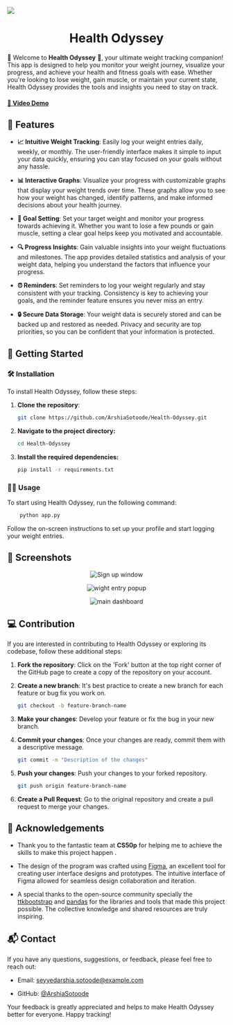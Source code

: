 ![](https://github.com/ArshiaSotoode/Health-Odyssey/blob/main/repo-assets/logo.png)

<h1 align="center">Health Odyssey</h1>

🌟 Welcome to **Health Odyssey** 🌟, your ultimate weight tracking companion! This app is designed to help you monitor your weight journey, visualize your progress, and achieve your health and fitness goals with ease. Whether you're looking to lose weight, gain muscle, or maintain your current state, Health Odyssey provides the tools and insights you need to stay on track.

#### [🎥 Video Demo](https://cs50.harvard.edu/python/2022/project/)

## 🌟 Features

- **📈 Intuitive Weight Tracking**: Easily log your weight entries daily, weekly, or monthly. The user-friendly interface makes it simple to input your data quickly, ensuring you can stay focused on your goals without any hassle.

- **📊 Interactive Graphs**: Visualize your progress with customizable graphs that display your weight trends over time. These graphs allow you to see how your weight has changed, identify patterns, and make informed decisions about your health journey.

- **🎯 Goal Setting**: Set your target weight and monitor your progress towards achieving it. Whether you want to lose a few pounds or gain muscle, setting a clear goal helps keep you motivated and accountable.

- **🔍 Progress Insights**: Gain valuable insights into your weight fluctuations and milestones. The app provides detailed statistics and analysis of your weight data, helping you understand the factors that influence your progress.

- **⏰ Reminders**: Set reminders to log your weight regularly and stay consistent with your tracking. Consistency is key to achieving your goals, and the reminder feature ensures you never miss an entry.

- **🔒 Secure Data Storage**: Your weight data is securely stored and can be backed up and restored as needed. Privacy and security are top priorities, so you can be confident that your information is protected.

## 🚀 Getting Started

### 🛠️ Installation

To install Health Odyssey, follow these steps:

1. **Clone the repository**:
   ```bash
   git clone https://github.com/ArshiaSotoode/Health-Odyssey.git
   ```
2. **Navigate to the project directory:**
   ```bash
   cd Health-Odyssey
   ```
3. **Install the required dependencies:**
   ```bash
   pip install -r requirements.txt
   ```

### 🏃‍♂️ Usage

To start using Health Odyssey, run the following command:

```bash
    python app.py
```

Follow the on-screen instructions to set up your profile and start logging your weight entries.

## 📸 Screenshots
<p align="center">
  <img src="https://github.com/ArshiaSotoode/Health-Odyssey/blob/main/repo-assets/sign-up.png" alt="Sign up window" />
</p>

<p align="center">
  <img src="https://github.com/ArshiaSotoode/Health-Odyssey/blob/main/repo-assets/weight-entry.png" alt="wight entry popup" />
</p>

<p align="center">
  <img src="https://github.com/ArshiaSotoode/Health-Odyssey/blob/main/repo-assets/dashbord.png" alt="main dashboard" />
</p>


## 💻 Contribution

If you are interested in contributing to Health Odyssey or exploring its codebase, follow these additional steps:

1. **Fork the repository**: Click on the 'Fork' button at the top right corner of the GitHub page to create a copy of the repository on your account.

2. **Create a new branch**: It's best practice to create a new branch for each feature or bug fix you work on.

   ```bash
   git checkout -b feature-branch-name
   ```

3. **Make your changes**: Develop your feature or fix the bug in your new branch.

4. **Commit your changes**: Once your changes are ready, commit them with a descriptive message.
   
   ```bash
   git commit -m "Description of the changes"
   ```

5. **Push your changes**: Push your changes to your forked repository.
   
   ```bash
   git push origin feature-branch-name
   ```

6. **Create a Pull Request**: Go to the original repository and create a pull request to merge your changes.



## 🙏 Acknowledgements

- Thank you to the fantastic team at **CS50p** for helping me to achieve the skills to make this project happen .

- The design of the program was crafted using [Figma](https://www.figma.com/), an excellent tool for creating user interface designs and prototypes. The intuitive interface of Figma allowed for seamless design collaboration and iteration.

- A special thanks to the open-source community specially the [ttkbootstrap](https://ttkbootstrap.readthedocs.io/en/latest/) and [pandas](https://pandas.pydata.org/) for the libraries and tools that made this project possible. The collective knowledge and shared resources are truly inspiring.


## 📬 Contact

If you have any questions, suggestions, or feedback, please feel free to reach out:

- Email: seyyedarshia.sotoode@example.com

- GitHub: [@ArshiaSotoode](https://github.com/ArshiaSotoode)

Your feedback is greatly appreciated and helps to make Health Odyssey better for everyone. Happy tracking!